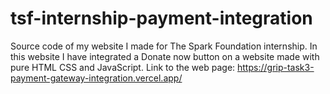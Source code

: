 # tsf-internship-payment-integration
Source code of my website I made for The Spark Foundation internship. In this website I have integrated a Donate now button on a website made with pure HTML CSS and JavaScript.
Link to the web page: https://grip-task3-payment-gateway-integration.vercel.app/
